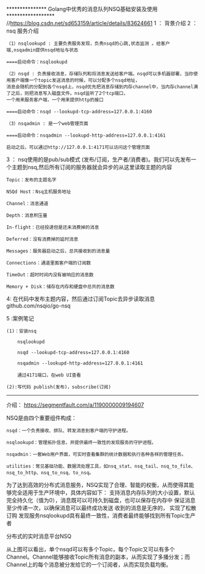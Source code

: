 *************** Golang中优秀的消息队列NSQ基础安装及使用 ******************
//https://blog.csdn.net/sd653159/article/details/83624661
1 ： 背景介绍
2 ： nsq 服务介绍

    （1）nsqlookupd : 主要负责服务发现，负责nsqd的心跳,状态监测 。给客户端,nsqadmin提供nsqd地址与状态
    
    ====启动命令：nsqlookupd
    
    （2）nsqd : 负责接收消息，存储队列和将消息发送给客户端。nsqd可以多机器部署，当你使用客户端像一个topic发送消息的时候，可以分配多个nsqd地址，
    消息会随机的分配到各个nsqd上，nsqd优先把消息存储到内存channel中，当内存channel满了之后，则把消息写入磁盘文件。nsqd监听了2个tcp端口，
    一个用来服务客户端，一个用来提供http的接口
    
    ====启动命令：nsqd --lookupd-tcp-address=127.0.0.1:4160
    
    （3）nsqadmin : 是一个web管理页面
    
    ====启动命令：nsqadmin --lookupd-http-address=127.0.0.1:4161
    
    启动之后，可以通过http://127.0.0.1:4171可以访问这个管理页面

3 ： nsq使用的是pub/sub模式 (发布/订阅，生产者/消费者)。我们可以先发布一个主题到nsq,然后所有订阅的服务器就会异步的从这里读取主题的内容

    Topic：发布的主题名字

    NSQd Host：Nsq主机服务地址

    Channel：消息通道

    Depth：消息积压量

    In-flight：已经投递但是还未消费掉的消息

    Deferred：没有消费掉的延时消息

    Messages：服务器启动之后，总共接收到的消息量

    Connections：通道里面客户端的订阅数

    TimeOut：超时时间内没有被响应的消息数

    Memory + Disk：储存在内存和硬盘中总共的消息数


4: 在代码中发布主题内容，然后通过订阅Topic去异步读取消息
  github.com/nsqio/go-nsq


5 :案例笔记
    
    (1)：安装nsq
    
        nsqlookupd
        
        nsqd --lookupd-tcp-address=127.0.0.1:4160
        
        nsqadmin --lookupd-http-address=127.0.0.1:4161
    
        通过4171端口，在web UI查看
        
    (2):写代码 publish(发布)，subscribe(订阅)       
-----------------------------------------------------------------------------------
介绍： https://segmentfault.com/a/1190000009194607

NSQ是由四个重要组件构成：   

    nsqd：一个负责接收、排队、转发消息到客户端的守护进程。   
    
    nsqlookupd：管理拓扑信息，并提供最终一致性的发现服务的守护进程。   
    
    nsqadmin：一套Web用户界面，可实时查看集群的统计数据和执行各种各样的管理任务。 
    
    utilities：常见基础功能、数据流处理工具，如nsq_stat、nsq_tail、nsq_to_file、nsq_to_http、nsq_to_nsq、to_nsq。


为了达到高效的分布式消息服务，NSQ实现了合理、智能的权衡，从而使得其能够完全适用于生产环境中，具体内容如下： 支持消息内存队列的大小设置，默认完全持久化（值为0），消息既可以可持久到磁盘，也可以保存在内存中 保证消息至少传递一次，以确保消息可以最终成功发送 收到的消息是无序的， 实现了松散订购 发现服务nsqlookupd具有最终一致性，消费者最终能够找到所有Topic生产者

分布式的实时消息平台NSQ

从上图可以看出，单个nsqd可以有多个Topic，每个Topic又可以有多个Channel。Channel能够接收Topic所有消息的副本，从而实现了多播分发；而Channel上的每个消息被分发给它的一个订阅者，从而实现负载均衡。

